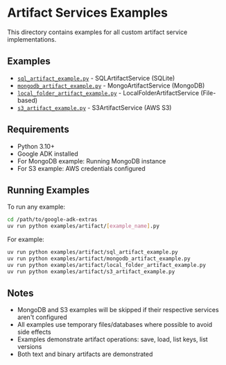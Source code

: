 # Artifact Services Examples

This directory contains examples for all custom artifact service implementations.

## Examples

- [`sql_artifact_example.py`](sql_artifact_example.py) - SQLArtifactService (SQLite)
- [`mongodb_artifact_example.py`](mongodb_artifact_example.py) - MongoArtifactService (MongoDB)
- [`local_folder_artifact_example.py`](local_folder_artifact_example.py) - LocalFolderArtifactService (File-based)
- [`s3_artifact_example.py`](s3_artifact_example.py) - S3ArtifactService (AWS S3)

## Requirements

- Python 3.10+
- Google ADK installed
- For MongoDB example: Running MongoDB instance
- For S3 example: AWS credentials configured

## Running Examples

To run any example:

```bash
cd /path/to/google-adk-extras
uv run python examples/artifact/[example_name].py
```

For example:
```bash
uv run python examples/artifact/sql_artifact_example.py
uv run python examples/artifact/mongodb_artifact_example.py
uv run python examples/artifact/local_folder_artifact_example.py
uv run python examples/artifact/s3_artifact_example.py
```

## Notes

- MongoDB and S3 examples will be skipped if their respective services aren't configured
- All examples use temporary files/databases where possible to avoid side effects
- Examples demonstrate artifact operations: save, load, list keys, list versions
- Both text and binary artifacts are demonstrated